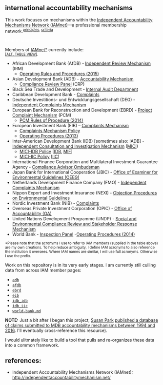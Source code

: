 
## international accountability mechanisms

This work focuses on mechanisms within the [Independent Accountability Mechanisms Network (IAMnet)](http://independentaccountabilitymechanism.net/)&mdash;a professional membership network.<sup>[principles](http://independentaccountabilitymechanism.net/ocrp002p.nsf/0/CABCCCEB3370236948257F4700200EEE/%24file/Principles%20for%20Cooperation%20among%20IAMs%20-%20Final.pdf), [criteria](http://independentaccountabilitymechanism.net/ocrp002p.nsf/0/A706B9DAD41DF79E48257F4700293F6F/%24file/Criteria%20for%20participation%20in%20IAM%20network%20Final.pdf)</sup>


<p>
  <a class="btn btn-primary" data-toggle="collapse" href="#iam-member-toggle" role="button" aria-expanded="false" aria-controls="iam-member-toggle" style="color: white;">
    IAMnet Members
  </a>
</p>
<div class="collapse" id="iam-member-toggle">
  <div class="card card-body">
<p>Members of <a href="http://independentaccountabilitymechanism.net/">IAMnet*</a> currently include:<br /><sup><a href="http://applied-anthro.com/context/accountability-mechanisms/site/index.html">[ALT. TABLE VIEW]</a>.</sup></p>

<div class="col-lg-12">


<ul>
  <li>African Development Bank (AfDB) - <a href="https://www.afdb.org/en/about-us/organisational-structure/independent-review-mechanism-irm/">Independent Review Mechanism</a> (IRM)
    <ul>
      <li><a href="https://www.afdb.org/fileadmin/uploads/afdb/Documents/Compliance-Review/Revised_IRM_Operating_Rules_and_Procedures_2015.pdf">Operating Rules and Procedures (2015)</a></li>
    </ul>
  </li>
  <li>Asian Development Bank (ADB) - <a href="https://www.adb.org/site/accountability-mechanism/main">Accountability Mechanism</a>
    <ul>
      <li><a href="http://compliance.adb.org/dir0035p.nsf/alldocs/BDAO-7XG526?OpenDocument">Compliance Review Panel</a> (CRP)</li>
    </ul>
  </li>
  <li>Black Sea Trade and Development - <a href="http://www.bstdb.org/contacts/complaints">Internal Audit Department</a></li>
  <li>Caribbean Development Bank - <a href="http://www.caribank.org/about-cdb/contact-us">Complaints</a></li>
  <li>Deutsche Investitions- und Entwicklungsgesellschaft (DEG) - <a href="https://www.deginvest.de/International-financing/DEG/Die-DEG/Verantwortung/Beschwerdemanagement/">Independent Complaints Mechanism</a></li>
  <li>European Bank for Reconstruction and Development (EBRD) - <a href="http://www.ebrd.com/work-with-us/project-finance/project-complaint-mechanism.html">Project Complaint Mechanism</a> (PCM)
    <ul>
      <li><a href="http://www.ebrd.com/downloads/integrity/pcmrules.pdf">PCM Rules of Procedure (2014)</a></li>
    </ul>
  </li>
  <li>European Investment Bank (EIB) – <a href="http://www.eib.org/about/accountability/complaints/">Complaints Mechanism</a>
    <ul>
      <li><a href="http://www.eib.org/infocentre/publications/all/complaints-mechanism-policy">Complaints Mechanism Policy</a></li>
      <li><a href="http://www.eib.org/attachments/strategies/complaints_mechanism_operating_procedures_en.pdf">Operating Procedures (2013)</a></li>
    </ul>
  </li>
  <li>Inter-American Development Bank (IDB) [sometimes also: IADB] - <a href="http://www.iadb.org/en/mici/mici,1752.html">Independent Consultation and Investigation Mechanism</a> (<a href="#" title="Mecanismo Independiente de Consulta e Investigación">MICI</a>)
    <ul>
      <li><a href="http://www.iadb.org/document.cfm?id=40792853">MICI-IDB Policy</a> [<a href="http://www.iadb.org/en/inter-american-development-bank,2837.html">IDB</a>, <a href="http://www.fomin.org/en-us/">MIF</a>]</li>
      <li><a href="http://www.iadb.org/document.cfm?id=40151002">MICI-IIC Policy</a> [<a href="http://www.iic.org/en">IIC</a>]</li>
    </ul>
  </li>
  <li>International Finance Corporation and Multilateral Investment Guarantee Agency - <a href="http://www.cao-ombudsman.org/">Compliance Advisor Ombudsman</a></li>
  <li>Japan Bank for International Cooperation (JBIC) - <a href="https://www.jbic.go.jp/en/efforts/environment/disagree/procedure">Office of Examiner for Environmental Guidelines (OEEG)</a></li>
  <li>Netherlands Development Finance Company (FMO) - <a href="https://www.fmo.nl/project-related-complaints">Independent Complaints Mechanism</a></li>
  <li>Nippon Export and Investment Insurance (NEXI) - <a href="http://nexi.go.jp/en/environment/objection.html">Objection Procedures on Environmental Guidelines</a></li>
  <li>Nordic Investment Bank (NIB) - <a href="http://www.nib.int/contact_us/report_misconduct_corruption_and_non-compliance">Complaints</a></li>
  <li>Overseas Private Investment Corporation (OPIC) - <a href="http://www.opic.gov/who-we-are/office-of-accountability">Office of Accountability (OA)</a></li>
  <li>United Nations Development Programme (UNDP) - <a href="http://www.undp.org/content/undp/en/home/operations/accountability/secu-srm/">Social and Environmental Compliance Review and Stakeholder Response Mechanism</a></li>
  <li>World Bank - <a href="http://ewebapps.worldbank.org/apps/ip/Pages/Home.aspx">Inspection Panel</a>
  -<a href="http://ewebapps.worldbank.org/apps/ip/PanelMandateDocuments/2014%20Updated%20Operating%20Procedures.pdf">Operating Procedures (2014)</a></li>
</ul>

     
<p>
<sub>*Please note that the acronyms I use to refer to IAM members (supplied in the table above) are my own creations. To help reduce ambiguity, I define IAM acronyms to also reference the institution it oversees. Where IAM names are similar, I will use full acronyms. Otherwise I use the prefix.</sub>
</p>

 </div>
  </div>
</div>


Work on this repository is in its very early stages. I am currently still culling data from across IAM member pages:

* [`adb`](./adb_am/) <!-- included in Susan Park's database -->
* [`afdb`](./afdb_irm/) <!-- included in Susan Park's database -->
* [`ebrd`](./ebrd_pcm/) <!-- included in Susan Park's database -->
* [`eib`](./eib_cm/) <!-- NOT included in Susan Park's database -->
* [`idb_idb`](./idb-iic_mici/) <!-- included in Susan Park's database -->
* [`idb_iic`](./idb-iic_mici/) <!-- included in Susan Park's database -->
* [`world-bank.md`](./wbg_idb-ida_ip/) <!-- included in Susan Park's database -->

**NOTE:** Just a bit after I began this project, [Susan Park](https://susanmpark.com/) [published a database of claims submitted to MDB accountability mechanisms between 1994 and 2016](https://susanmpark.com/database-multilateral-development-banks-accountability-mechanisms).  I'll eventually cross-reference this resource).

I would ulitmately like to build a tool that pulls and re-organizes these data into a common framework.



## references:
* Independent Accountability Mechanisms Network (IAMnet): http://independentaccountabilitymechanism.net/
